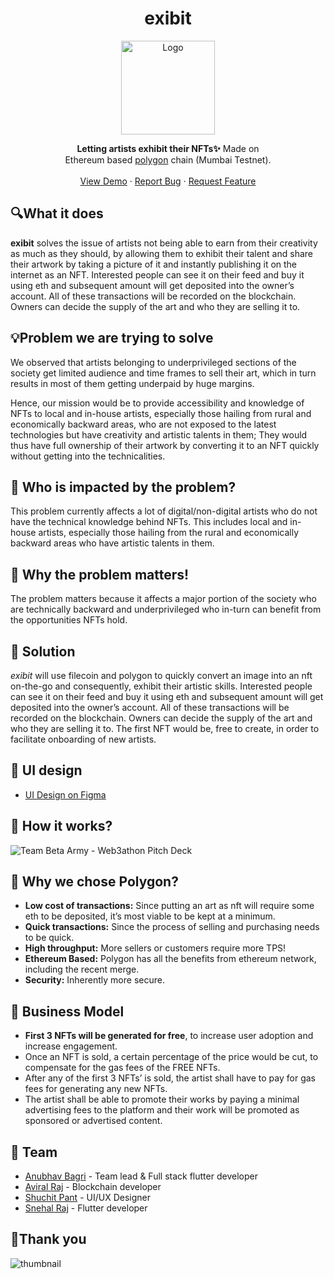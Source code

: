 <h1 align="center">exibit</h1>

<p align="center">
  <img src="https://user-images.githubusercontent.com/56643117/189768647-86da362e-21cc-42a4-86f4-be379e572ca6.png" align="center" alt="Logo" width="150" height="150">
 </p>
 
 <p align="center"><b>Letting artists exhibit their NFTs✨</b> Made on<br>Ethereum based <a href="https://polygon.technology/">polygon</a> chain (Mumbai Testnet).
<br><br>
    <a href="https://www.youtube.com/playlist?list=PLPgpaSV4EIAnzZGUrN2HFyqXrpxW-j0ZP">View Demo</a>
    ·
    <a href="https://github.com/anubhavbagri/nft-marketplace/issues">Report Bug</a>
    ·
    <a href="https://github.com/anubhavbagri/nft-marketplace/issues">Request Feature</a>
</p>

## 🔍What it does
**exibit** solves the issue of artists not being able to earn from their creativity as much as they should, by allowing them to exhibit their talent and share their artwork by taking a picture of it and instantly publishing it on the internet as an NFT. Interested people can see it on their feed and buy it using eth and subsequent amount will get deposited into the owner’s account. All of these transactions will be recorded on the blockchain. Owners can decide the supply of the art and who they are selling it to.

## 💡Problem we are trying to solve
 We observed that artists belonging to underprivileged sections of the society get limited audience and time frames to sell their art, which in turn results in most of them getting underpaid by huge margins.

Hence, our mission would be to provide accessibility and knowledge of NFTs to local and in-house artists, especially those hailing from rural and economically backward areas, who are not exposed to the latest technologies but have creativity and artistic talents in them; They would thus have full ownership of their artwork by converting it to an NFT quickly without getting into the technicalities.

<!--- Even though nfts are of great value and solve a lot of issues revolving around copyright and ownership of art, a major portion of artists(including people from rural areas or just normal non-tech people who may or may not be technically advanced enough) still can't benefit from it due to the complex procedures which may seem overwhelming to them. -->

## 🤔 Who is impacted by the problem?
This problem currently affects a lot of digital/non-digital artists who do not have the technical knowledge behind NFTs. This includes local and in-house artists, especially those hailing from the rural and economically backward areas who have artistic talents in them.

## 😤 Why the problem matters!
The problem matters because it affects a major portion of the society who are technically backward and underprivileged who in-turn can benefit from the opportunities NFTs hold.

## 🧠 Solution
_exibit_ will use filecoin and polygon to quickly convert an image into an nft on-the-go and consequently, exhibit their artistic skills. Interested people can see it on their feed and buy it using eth and subsequent amount will get deposited into the owner’s account. All of these transactions will be recorded on the blockchain. Owners can decide the supply of the art and who they are selling it to. The first NFT would be, free to create, in order to facilitate onboarding of new artists.

## 🎨 UI design
- [UI Design on Figma](https://www.figma.com/file/iuhhP4xxp6MrG07VT8W3yt/exibit?node-id=0%3A1)

## 🚀 How it works?
![Team Beta Army - Web3athon Pitch Deck](https://user-images.githubusercontent.com/56643117/191387420-3cb8b7d0-645e-4b29-932a-259888eba2bb.png)

## 🏅 Why we chose Polygon?
- **Low cost of transactions:** Since putting an art as nft will require some eth to be deposited, it’s most viable to be kept at a minimum.
- **Quick transactions:** Since the process of selling and purchasing needs to be quick.
- **High throughput:** More sellers or customers require more TPS!
- **Ethereum Based:** Polygon has all the benefits from ethereum network, including the recent merge.
- **Security:** Inherently more secure.

## 💸 Business Model
- **First 3 NFTs will be generated for free**, to increase user adoption and increase engagement.
- Once an NFT is sold, a certain percentage of the price would be cut, to compensate for the gas fees of the FREE NFTs.
- After any of the first 3 NFTs’ is sold, the artist shall have to pay for gas fees for generating any new NFTs.
- The artist shall be able to promote their works by paying a minimal advertising fees to the platform and their work will be promoted as sponsored or advertised content. 

## 🤝 Team 
- [Anubhav Bagri](https://anubhavbagri.com) - Team lead & Full stack flutter developer
- [Aviral Raj](https://www.linkedin.com/in/aviral-raj-5a9a04184/) - Blockchain developer
- [Shuchit Pant](https://shuchitpant.github.io/PersonalPortfolio/) - UI/UX Designer
- [Snehal Raj](https://www.linkedin.com/in/snehal-raj-darkshark/) - Flutter developer

## 🙏Thank you
![thumbnail](https://user-images.githubusercontent.com/56643117/191388743-4ec4297f-4729-4b8b-92af-00d4c0259ebf.png)


